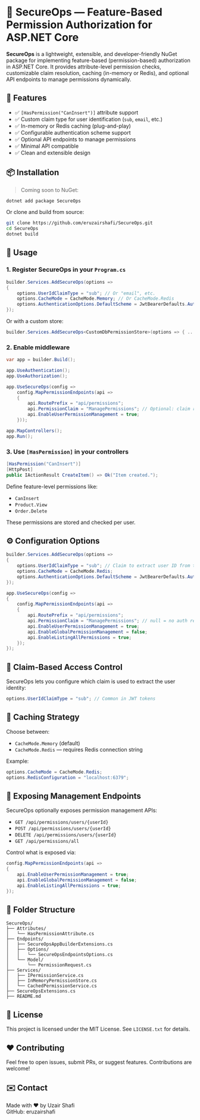 # 🔐 SecureOps — Feature-Based Permission Authorization for ASP.NET Core

**SecureOps** is a lightweight, extensible, and developer-friendly NuGet package for implementing feature-based (permission-based) authorization in ASP.NET Core. It provides attribute-level permission checks, customizable claim resolution, caching (in-memory or Redis), and optional API endpoints to manage permissions dynamically.

## 🚀 Features

- ✅ `[HasPermission("CanInsert")]` attribute support  
- ✅ Custom claim type for user identification (`sub`, `email`, etc.)  
- ✅ In-memory or Redis caching (plug-and-play)  
- ✅ Configurable authentication scheme support  
- ✅ Optional API endpoints to manage permissions  
- ✅ Minimal API compatible  
- ✅ Clean and extensible design  

## 📦 Installation

> Coming soon to NuGet:

```bash
dotnet add package SecureOps
```

Or clone and build from source:

```bash
git clone https://github.com/eruzairshafi/SecureOps.git
cd SecureOps
dotnet build
```

## 🔧 Usage

### 1. Register SecureOps in your `Program.cs`

```csharp
builder.Services.AddSecureOps(options =>
{
    options.UserIdClaimType = "sub"; // Or "email", etc.
    options.CacheMode = CacheMode.Memory; // Or CacheMode.Redis
    options.AuthenticationOptions.DefaultScheme = JwtBearerDefaults.AuthenticationScheme;
});
```

Or with a custom store:

```csharp
builder.Services.AddSecureOps<CustomDbPermissionStore>(options => { ... });
```

### 2. Enable middleware

```csharp
var app = builder.Build();

app.UseAuthentication();
app.UseAuthorization();

app.UseSecureOps(config =>
    config.MapPermissionEndpoints(api =>
    {
        api.RoutePrefix = "api/permissions";
        api.PermissionClaim = "ManagePermissions"; // Optional: claim required to access the endpoints
        api.EnableUserPermissionManagement = true;
    }));

app.MapControllers();
app.Run();
```

### 3. Use `[HasPermission]` in your controllers

```csharp
[HasPermission("CanInsert")]
[HttpPost]
public IActionResult CreateItem() => Ok("Item created.");
```

Define feature-level permissions like:
- `CanInsert`
- `Product.View`
- `Order.Delete`

These permissions are stored and checked per user.

## ⚙️ Configuration Options

```csharp
builder.Services.AddSecureOps(options =>
{
    options.UserIdClaimType = "sub"; // Claim to extract user ID from token
    options.CacheMode = CacheMode.Redis;
    options.AuthenticationOptions.DefaultScheme = JwtBearerDefaults.AuthenticationScheme;
});
```

```csharp
app.UseSecureOps(config =>
{
    config.MapPermissionEndpoints(api =>
    {
        api.RoutePrefix = "api/permissions";
        api.PermissionClaim = "ManagePermissions"; // null = no auth required
        api.EnableUserPermissionManagement = true;
        api.EnableGlobalPermissionManagement = false;
        api.EnableListingAllPermissions = true;
    });
});
```

## 🔐 Claim-Based Access Control

SecureOps lets you configure which claim is used to extract the user identity:

```csharp
options.UserIdClaimType = "sub"; // Common in JWT tokens
```

## 🧠 Caching Strategy

Choose between:
- `CacheMode.Memory` (default)
- `CacheMode.Redis` — requires Redis connection string

Example:

```csharp
options.CacheMode = CacheMode.Redis;
options.RedisConfiguration = "localhost:6379";
```

## 🧪 Exposing Management Endpoints

SecureOps optionally exposes permission management APIs:

- `GET /api/permissions/users/{userId}`
- `POST /api/permissions/users/{userId}`
- `DELETE /api/permissions/users/{userId}`
- `GET /api/permissions/all`

Control what is exposed via:

```csharp
config.MapPermissionEndpoints(api =>
{
    api.EnableUserPermissionManagement = true;
    api.EnableGlobalPermissionManagement = false;
    api.EnableListingAllPermissions = true;
});
```

## 📁 Folder Structure

```
SecureOps/
├── Attributes/
│   └── HasPermissionAttribute.cs
├── Endpoints/
│   ├── SecureOpsAppBuilderExtensions.cs
│   ├── Options/
│   │   └── SecureOpsEndpointsOptions.cs
│   └── Model/
│       └── PermissionRequest.cs
├── Services/
│   ├── IPermissionService.cs
│   ├── InMemoryPermissionStore.cs
│   └── CachedPermissionService.cs
├── SecureOpsExtensions.cs
├── README.md
```

## 📝 License

This project is licensed under the MIT License. See `LICENSE.txt` for details.

## ❤️ Contributing

Feel free to open issues, submit PRs, or suggest features. Contributions are welcome!

## ✉️ Contact

Made with ❤️ by Uzair Shafi  
GitHub: eruzairshafi
